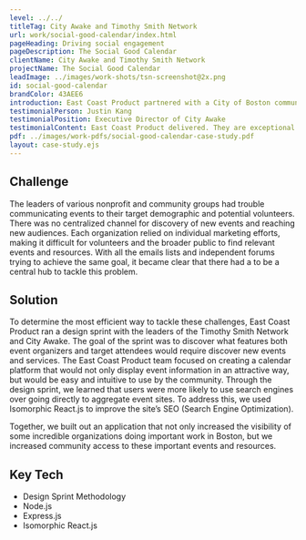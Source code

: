 ```yaml
---
level: ../../
titleTag: City Awake and Timothy Smith Network
url: work/social-good-calendar/index.html
pageHeading: Driving social engagement
pageDescription: The Social Good Calendar
clientName: City Awake and Timothy Smith Network
projectName: The Social Good Calendar
leadImage: ../images/work-shots/tsn-screenshot@2x.png
id: social-good-calendar
brandColor: 43AEE6
introduction: East Coast Product partnered with a City of Boston community initiative led by City Awake and the Timothy Smith Network (TSN) to build out a Social Impact Calendar, an app that serves to connect the people of Boston, especially black and latino youth with community events and services.
testimonialPerson: Justin Kang
testimonialPosition: Executive Director of City Awake
testimonialContent: East Coast Product delivered. They are exceptional partners in building a product. Responsive, professional, honest, customer-centric and creative. They ask the right questions and set the right expectations. I look forward to our next adventure.
pdf: ../images/work-pdfs/social-good-calendar-case-study.pdf
layout: case-study.ejs
---
```


<h2 class="text-heading-two">Challenge</h2>

<p>The leaders of various nonprofit and community groups had trouble communicating events to their target demographic and potential volunteers. There was no centralized channel for discovery of new events and reaching new audiences. Each organization relied on individual marketing efforts, making it difficult for volunteers and the broader public to find relevant events and resources.  With all the emails lists and independent forums trying to achieve the same goal, it became clear that there had a to be a central hub to tackle this problem.</p>

<h2 class="text-heading-two">Solution</h2>

<p>To determine the most efficient way to tackle these challenges, East Coast Product ran a design sprint with the leaders of the Timothy Smith Network and City Awake. The goal of the sprint was to discover what features both event organizers and target attendees would require discover new events and services. The East Coast Product team focused on creating a calendar platform that would not only display event information in an attractive way, but would be easy and intuitive to use by the community. Through the design sprint, we learned that users were more likely to use search engines over going directly to aggregate event sites. To address this, we used Isomorphic React.js to improve the site’s SEO (Search Engine Optimization).</p>

<p>Together, we built out an application that not only increased the visibility of some incredible organizations doing important work in Boston, but we increased community access to these important events and resources.</p>

<h2 class="text-heading-two">Key Tech</h2>

<ul>
  <li>Design Sprint Methodology</li>
  <li>Node.js</li>
  <li>Express.js</li>
  <li>Isomorphic React.js</li>
</ul>